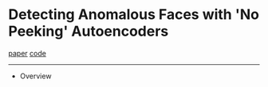 # Detecting Anomalous Faces with 'No Peeking' Autoencoders

[paper](https://arxiv.org/pdf/1802.05798.pdf)
[code]()

---
* Overview
